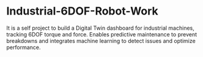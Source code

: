 # Industrial-6DOF-Robot-Work
It is a self project to build a Digital Twin dashboard for industrial machines, tracking 6DOF torque and force. Enables predictive maintenance to prevent breakdowns and integrates machine learning to detect issues and optimize performance.
